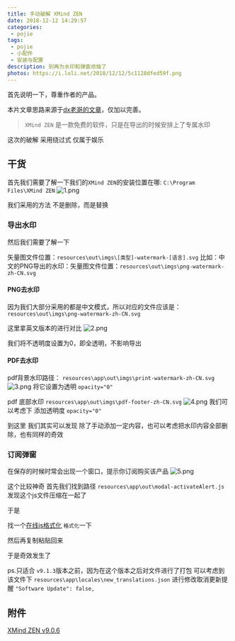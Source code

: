 ```yaml
---
title: 手动破解 XMind ZEN
date: 2018-12-12 14:29:57
categories:
 - pojie
tags:
 - pojie
 - 小配件
 - 安装与配置
description: 别再为水印和弹窗烦恼了
photos: https://i.loli.net/2018/12/12/5c1128dfed59f.png
---
```


首先说明一下，尊重作者的产品。

本片文章思路来源于[dx老哥的文章](https://dxkite.cn/2018/11/17/xmind-zen-remove-watermark/)，仅加以完善。

>`XMind ZEN` 是一款免费的软件，只是在导出的时候安排上了专属水印

这次的破解 采用绕过式 仅属于娱乐

## 干货

首先我们需要了解一下我们的`XMind ZEN`的安装位置在哪:
`C:\Program Files\XMind ZEN`
![1.png](https://i.loli.net/2018/12/12/5c1128e0927a4.png)

我们采用的方法 不是删除，而是替换

### 导出水印

然后我们需要了解一下

矢量图文件位置：`resources\out\imgs\[类型]-watermark-[语言].svg`
比如：中文的PNG导出的水印：矢量图文件位置：`resources\out\imgs\png-watermark-zh-CN.svg`

#### PNG去水印

因为我们大部分采用的都是中文模式，所以对应的文件应该是：
`resources\out\imgs\png-watermark-zh-CN.svg`

这里拿英文版本的进行对比
![2.png](https://i.loli.net/2018/12/12/5c1128f18f10b.png)

我们将不透明度设置为0，即全透明，不影响导出

#### PDF去水印

pdf背景水印路径：
`resources\app\out\imgs\print-watermark-zh-CN.svg`
![3.png](https://i.loli.net/2018/12/12/5c1128efbbad1.png)
将它设置为透明 `opacity="0"`

pdf 底部水印
`resources\app\out\imgs\pdf-footer-zh-CN.svg`
![4.png](https://i.loli.net/2018/12/12/5c1128f1900c3.png)
我们可以考虑下 添加透明度 `opacity="0"`

到这里 我们其实可以发现
除了手动添加一定内容，也可以考虑把水印内容全部删除，也有同样的奇效

### 订阅弹窗

在保存的时候时常会出现一个窗口，提示你订阅购买该产品
![5.png](https://i.loli.net/2018/12/12/5c1128eadb0d3.png)

这个比较神奇
首先我们找到路径
`resources\app\out\modal-activateAlert.js`
发现这个js文件压缩在一起了

于是

找一个[在线js格式化](http://tool.chinaz.com/tools/jsformat.aspx) `格式化`一下

然后再复制粘贴回来

于是奇效发生了

ps.只适合 `v9.1.3`版本之前，因为在这个版本之后对文件进行了打包
可以考虑到该文件下
`resources\app\locales\new_translations.json`
进行修改取消更新提醒 `"Software Update": false,`

## 附件
[XMind ZEN v9.0.6](https://www.lanzous.com/i2lfoeb)